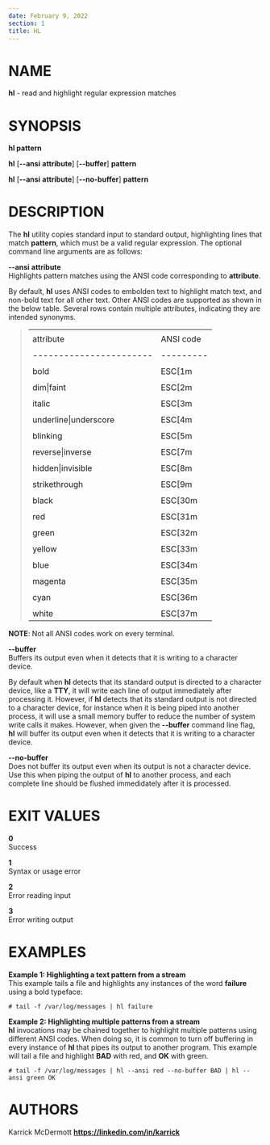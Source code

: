 ```yaml
---
date: February 9, 2022
section: 1
title: HL
---
```


# NAME

**hl** - read and highlight regular expression matches

# SYNOPSIS

**hl pattern**  

**hl** \[**--ansi** **attribute**\] \[**--buffer**\] **pattern**  

**hl** \[**--ansi** **attribute**\] \[**--no-buffer**\] **pattern**

# DESCRIPTION

The **hl** utility copies standard input to standard output,
highlighting lines that match **pattern**, which must be a valid regular
expression. The optional command line arguments are as follows:

**--ansi** **attribute**  
Highlights pattern matches using the ANSI code corresponding to
**attribute**.

By default, **hl** uses ANSI codes to embolden text to highlight match
text, and non-bold text for all other text. Other ANSI codes are
supported as shown in the below table. Several rows contain multiple
attributes, indicating they are intended synonyms.

> |                         |           |
> |:------------------------|:----------|
> |                         |           |
> | attribute               | ANSI code |
> |                         |           |
> | ----------------------- | --------- |
> |                         |           |
> | bold                    | ESC\[1m   |
> |                         |           |
> | dim\|faint              | ESC\[2m   |
> |                         |           |
> | italic                  | ESC\[3m   |
> |                         |           |
> | underline\|underscore   | ESC\[4m   |
> |                         |           |
> | blinking                | ESC\[5m   |
> |                         |           |
> | reverse\|inverse        | ESC\[7m   |
> |                         |           |
> | hidden\|invisible       | ESC\[8m   |
> |                         |           |
> | strikethrough           | ESC\[9m   |
> |                         |           |
> | black                   | ESC\[30m  |
> |                         |           |
> | red                     | ESC\[31m  |
> |                         |           |
> | green                   | ESC\[32m  |
> |                         |           |
> | yellow                  | ESC\[33m  |
> |                         |           |
> | blue                    | ESC\[34m  |
> |                         |           |
> | magenta                 | ESC\[35m  |
> |                         |           |
> | cyan                    | ESC\[36m  |
> |                         |           |
> | white                   | ESC\[37m  |

**NOTE**: Not all ANSI codes work on every terminal.

**--buffer**  
Buffers its output even when it detects that it is writing to a
character device.

By default when **hl** detects that its standard output is directed to a
character device, like a **TTY**, it will write each line of output
immediately after processing it. However, if **hl** detects that its
standard output is not directed to a character device, for instance when
it is being piped into another process, it will use a small memory
buffer to reduce the number of system write calls it makes. However,
when given the **--buffer** command line flag, **hl** will buffer its
output even when it detects that it is writing to a character device.

**--no-buffer**  
Does not buffer its output even when its output is not a character
device. Use this when piping the output of **hl** to another process,
and each complete line should be flushed immedidately after it is
processed.

# EXIT VALUES

**0**  
Success

**1**  
Syntax or usage error

**2**  
Error reading input

**3**  
Error writing output

# EXAMPLES

**Example 1: Highlighting a text pattern from a stream**  
This example tails a file and highlights any instances of the word
**failure** using a bold typeface:

<!-- -->


    # tail -f /var/log/messages | hl failure

**Example 2: Highlighting multiple patterns from a stream**  
**hl** invocations may be chained together to highlight multiple
patterns using different ANSI codes. When doing so, it is common to turn
off buffering in every instance of **hl** that pipes its output to
another program. This example will tail a file and highlight **BAD**
with red, and **OK** with green.

<!-- -->


    # tail -f /var/log/messages | hl --ansi red --no-buffer BAD | hl --ansi green OK

# AUTHORS

Karrick McDermott **https://linkedin.com/in/karrick**
